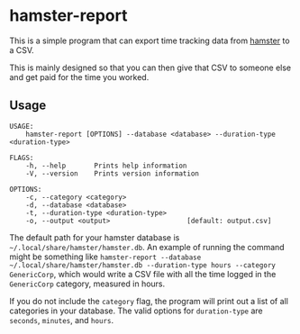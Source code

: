 # hamster-report
This is a simple program that can export time tracking data from [hamster](https://github.com/thatoddmailbox/hamster) to a CSV.

This is mainly designed so that you can then give that CSV to someone else and get paid for the time you worked.

## Usage
```
USAGE:
    hamster-report [OPTIONS] --database <database> --duration-type <duration-type>

FLAGS:
    -h, --help       Prints help information
    -V, --version    Prints version information

OPTIONS:
    -c, --category <category>
    -d, --database <database>
    -t, --duration-type <duration-type>
    -o, --output <output>                   [default: output.csv]
```

The default path for your hamster database is `~/.local/share/hamster/hamster.db`. An example of running the command might be something like `hamster-report --database ~/.local/share/hamster/hamster.db --duration-type hours --category GenericCorp`, which would write a CSV file with all the time logged in the `GenericCorp` category, measured in hours.

If you do not include the `category` flag, the program will print out a list of all categories in your database. The valid options for `duration-type` are `seconds`, `minutes`, and `hours`.